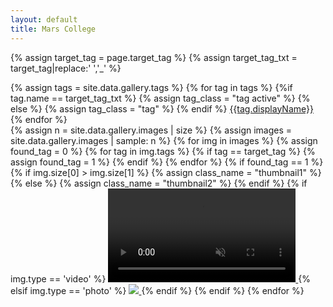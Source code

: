 ```yaml
---
layout: default
title: Mars College
---
```


{% assign target_tag = page.target_tag %}
{% assign target_tag_txt = target_tag|replace:' ','_' %} 

<link rel="stylesheet" href="https://cdn.jsdelivr.net/gh/fancyapps/fancybox@3.5.7/dist/jquery.fancybox.min.css" />
<script src="https://cdn.jsdelivr.net/npm/jquery@3.5.1/dist/jquery.min.js"></script>
<script src="https://cdn.jsdelivr.net/gh/fancyapps/fancybox@3.5.7/dist/jquery.fancybox.min.js"></script>


<div class="container">
    <div id="tags">
    {% assign tags = site.data.gallery.tags %} 
    {% for tag in tags %}
        {%if tag.name == target_tag_txt %}
            {% assign tag_class = "tag active" %}
        {% else %}
            {% assign tag_class = "tag" %}
        {% endif %}
        <a href="/gallery/{{tag.name|replace:' ','_'}}" class="{{tag_class}}" id="tag_{{tag.name|replace:' ','_'}}">{{tag.displayName}}</a> 
    {% endfor %}
    </div>
    <div id="images">
        {% assign n = site.data.gallery.images | size %}
        {% assign images = site.data.gallery.images | sample: n %}
        {% for img in images %}
            {% assign found_tag = 0 %}
            {% for tag in img.tags %} 
                {% if tag == target_tag %}
                    {% assign found_tag = 1 %}
                {% endif %}
            {% endfor %}
            {% if found_tag == 1 %}  
                {% if img.size[0] > img.size[1] %}
                    {% assign class_name = "thumbnail1" %}
                {% else %}
                    {% assign class_name = "thumbnail2" %}
                {% endif %}
                {% if img.type == 'video' %}
                <a href="https://dl.dropboxusercontent.com/sh/jr8gbitumdjw6dj/{{img.dropbox}}/{{img.name}}?dl=0" data-fancybox="gallery" > 
                    <video class="{{class_name}}" autoplay playsinline muted loop>
                        <source src="/images/gallery/thumb/{{img.name}}" type="video/mp4">                    
                        Your browser does not support playing this video
                    </video>
                </a>
                {% elsif img.type == 'photo' %}
                <a href="https://drive.google.com/uc?export=view&id={{img.gdrive}}" data-fancybox="gallery" > 
                    <img class="{{class_name}}" src="/images/gallery/thumb/{{img.name}}">
                </a>
                {% endif %}
            {% endif %}
        {% endfor %}
    </div>
</div>
